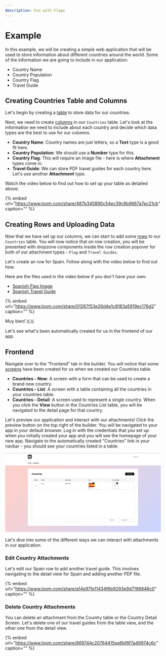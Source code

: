 ```yaml
---
description: Fun with Flags
---
```


# Example

In this example, we will be creating a simple web application that will be used to store information about different countries around the world. Some of the information we are going to include in our application:

* Country Name
* Country Population
* Country Flag
* Travel Guide

## Creating Countries Table and Columns

Let's begin by creating a [table](../../tables/) to store data for our countries.

Next, we need to create [columns](../../tables/columns.md) in our `Countries` table. Let's look at the information we need to include about each country and decide which data types are the best to use for our columns.

* **Country Name**: Country names are just letters, so a **Text** type is a good fit here.
* **Country Population**: We should use a **Number** type for this.
* **Country Flag**: This will require an image file - here is where **Attachment** types come in.
* **Travel Guide**: We can store PDF travel guides for each country here. Let's use another **Attachment** type.

Watch the video below to find out how to set up your table as detailed above.

{% embed url="https://www.loom.com/share/487b345890c54ec39c8b9667a7ec21cb" caption="" %}

## Creating Rows and Uploading Data

Now that we have set up our columns, we can start to add some [rows](../../tables/rows.md) to our `Countries` table. You will now notice that on row creation, you will be presented with dropzone components inside the row creation popover for both of our attachment types - `Flag` and `Travel Guides`.

Let's create an row for Spain. Follow along with the video below to find out how.

Here are the files used in the video below if you don't have your own:

* [Spanish Flag Image](https://upload.wikimedia.org/wikipedia/en/thumb/9/9a/Flag_of_Spain.svg/750px-Flag_of_Spain.svg.png)
* [Spanish Travel Guide](https://www.madeforspainandportugal.com/wp-content/uploads/2016/01/Spain-with-Made-for-Spain.pdf)

{% embed url="https://www.loom.com/share/01267f53e26d4e1c8183a5919ec176d2" caption="" %}

Muy bien! 🇪🇸

Let's see what's been automatically created for us in the frontend of our app.

## Frontend

Navigate over to the "Frontend" tab in the builder. You will notice that some [screens](../../../design/screens.md) have been created for us when we created our Countries table.

* **Countries - New**: A screen with a form that can be used to create a brand new country.
* **Countries - List**: A screen with a table containing all the countries in your countries table.
* **Countries - Detail**: A screen used to represent a single country. When you click the **View** button in the Countries List table, you will be navigated to the detail page for that country.

Let's preview our application and interact with our attachments! Click the preview button on the top right of the builder. You will be navigated to your app in your default browser. Log in with the credentials that you set up when you initially created your app and you will see the homepage of your new app. Navigate to the automatically created "Countries" link in your navbar - you should see your countries listed in a table:

![](../../../.gitbook/assets/countries.png)

Let's dive into some of the different ways we can interact with attachments in our application.

### Edit Country Attachments

Let's edit our Spain row to add another travel guide. This involves navigating to the detail view for Spain and adding another PDF file.

{% embed url="https://www.loom.com/share/a14e97fe11434f6b9293e9d7196846c0" caption="" %}

### Delete Country Attachments

You can delete an attachment from the Country table or the Country Detail Screen. Let's delete one of our travel guides from the table view, and the other one from the detail view.

{% embed url="https://www.loom.com/share/869744c20764415ea6bf6f7a49974c6c" caption="" %}

